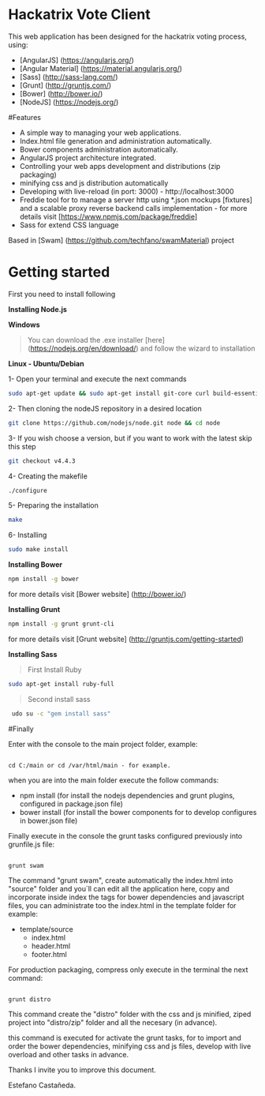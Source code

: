 # Hackatrix Vote Client

This web application has been designed for the hackatrix voting process, using:

- [AngularJS] (https://angularjs.org/)
- [Angular Material] (https://material.angularjs.org/)
- [Sass] (http://sass-lang.com/)
- [Grunt] (http://gruntjs.com/)
- [Bower] (http://bower.io/)
- [NodeJS] (https://nodejs.org/)

#Features

- A simple way to managing your web applications.
- Index.html file generation and administration automatically.
- Bower components administration automatically.
- AngularJS project architecture integrated. 
- Controlling your web apps development and distributions (zip packaging)
- minifying css and js distribution automatically
- Developing with live-reload (in port: 3000) - http://localhost:3000
- Freddie tool for to manage a server http using *.json mockups [fixtures] and a scalable proxy reverse backend calls implementation - for more details visit [https://www.npmjs.com/package/freddie]
- Sass for extend CSS language

Based in [Swam] (https://github.com/techfano/swamMaterial) project

# Getting started

First you need to install following

**Installing Node.js**

**Windows**
> You can download the .exe installer [here] (https://nodejs.org/en/download/) and follow the wizard to installation

**Linux - Ubuntu/Debian**

1- Open your terminal and execute the next commands
```bash
sudo apt-get update && sudo apt-get install git-core curl build-essential openssl libssl-dev
```
2- Then cloning the nodeJS repository in a desired location
```bash
git clone https://github.com/nodejs/node.git node && cd node
```
3- If you wish choose a version, but if you want to work with the latest skip this step
```bash
git checkout v4.4.3
```
4- Creating the makefile
```bash
./configure
```
5- Preparing the installation
```bash
make
```
6- Installing
```bash
sudo make install
```

**Installing Bower**
```bash
npm install -g bower
```
for more details visit [Bower website] (http://bower.io/)

**Installing Grunt**
```bash
npm install -g grunt grunt-cli
```
for more details visit [Grunt website] (http://gruntjs.com/getting-started)

**Installing Sass**

> First Install Ruby

```bash
sudo apt-get install ruby-full
```

> Second install sass 

```bash
 udo su -c "gem install sass"
```

#Finally

Enter with the console to the main project folder, example:

<code>
cd C:/main or cd /var/html/main - for example.
</code>


when you are into the main folder execute the follow commands:

- npm install (for install the nodejs dependencies and grunt plugins, configured in package.json file)
- bower install (for install the bower components for to develop configures in bower.json file)

Finally execute in the console the grunt tasks configured previously into grunfile.js file:

<code>
grunt swam
</code>

The command "grunt swam", create automatically the index.html into "source" folder and you´ll can edit all the application here, copy and incorporate inside index the tags for bower dependencies and javascript files, you can administrate too the index.html in the template folder for example:

- template/source
  - index.html
  - header.html
  - footer.html

For production packaging, compress only execute in the terminal the next command:

<code>
grunt distro
</code>

This command create the "distro" folder with the css and js minified, ziped project into "distro/zip" folder and all the necesary (in advance).

this command is executed for activate the grunt tasks, for to import and order the bower dependencies, minifying css and js files, develop with live overload and other tasks in advance.

Thanks I invite you to improve this document.

Estefano Castañeda.
